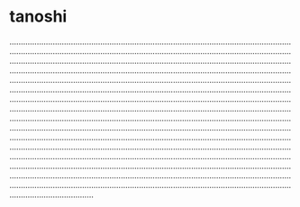 # tanoshi

.....................................................................................................................................................................................................................................................................................................................................................................................................................................................................................................................................................................................................................................................................................................................................................................................................................................................................................................................................................................................................................................................................................................................................................................................................................................................................................................................................................................................................................................................................................................................................................................................................................................................................................................................................................................................................................................................................................................................................................................................................................................................................................................